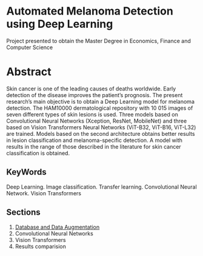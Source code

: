 # Automated Melanoma Detection using Deep Learning

Project presented to obtain the Master Degree in Economics, Finance and Computer Science

# Abstract

Skin cancer is one of the leading causes of deaths worldwide. Early detection of the disease improves the patient’s prognosis. The present research’s main objective is to obtain a Deep Learning model for melanoma detection. The HAM10000 dermatological repository with 10 015 images of seven different types of skin lesions is used. Three models based on Convolutional Neural Networks (Xception, ResNet, MobileNet) and three based on Vision  Transformers Neural Networks (ViT-B32, ViT-B16, ViT-L32) are trained. Models based on the second architecture obtains better results in lesion classification and melanoma-specific detection. A model with results in the range
of those described in the literature for skin cancer classification is obtained.

## KeyWords

Deep Learning. Image classification. Transfer learning. Convolutional Neural Network. Vision Transformers

## Sections

1. [Database and Data Augmentation](https://github.com/FrankARicardo/Melanoma/tree/main/1.%20Database%20and%20Data%20Augmentation)
2. Convolutional Neural Networks
3. Vision Transformers
4. Results comparision


